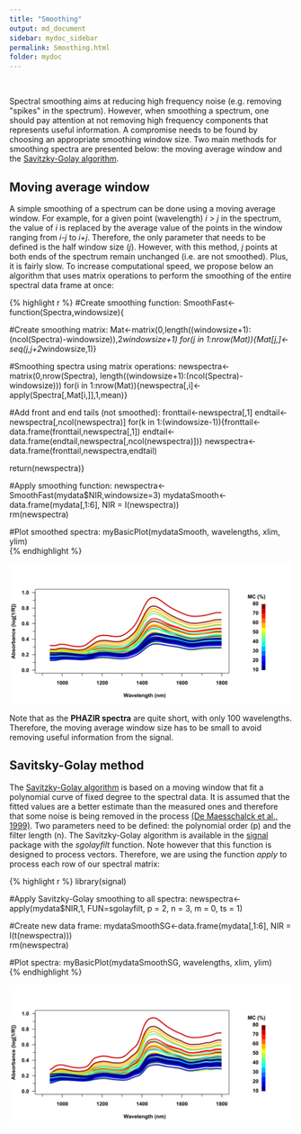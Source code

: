 ```yaml
---
title: "Smoothing"
output: md_document
sidebar: mydoc_sidebar
permalink: Smoothing.html
folder: mydoc
---
```




<br>

Spectral smoothing aims at reducing high frequency noise (e.g. removing "spikes" in the spectrum). However, when smoothing a spectrum, one should pay attention at not removing high frequency components that represents useful information. A compromise needs to be found by choosing an appropriate smoothing window size. Two main methods for smoothing spectra are presented below: the moving average window and the [Savitzky-Golay algorithm](http://adsabs.harvard.edu/abs/1964AnaCh..36.1627S).   


Moving average window
---------------------

A simple smoothing of a spectrum can be done using a moving average window. For example, for a given point (wavelength) *i > j* in the spectrum, the value of *i* is replaced by the average value of the points in the window ranging from *i-j* to *i+j*. Therefore, the only parameter that needs to be defined is the half window size (*j*). However, with this method, *j* points at both ends of the spectrum remain unchanged (i.e. are not smoothed). Plus, it is fairly slow. To increase computational speed, we propose below an algorithm that uses matrix operations to perform the smoothing of the entire spectral data frame at once:    


{% highlight r %}
#Create smoothing function:
SmoothFast<-function(Spectra,windowsize){                         
  
  #Create smoothing matrix: 
  Mat<-matrix(0,length((windowsize+1):(ncol(Spectra)-windowsize)),2*windowsize+1)
  for(j in 1:nrow(Mat)){Mat[j,]<-seq(j,j+2*windowsize,1)}
  
  #Smoothing spectra using matrix operations:
  newspectra<-matrix(0,nrow(Spectra),
                     length((windowsize+1):(ncol(Spectra)-windowsize)))
  for(i in 1:nrow(Mat)){newspectra[,i]<-apply(Spectra[,Mat[i,]],1,mean)}
  
  #Add front and end tails (not smoothed):
  fronttail<-newspectra[,1]
  endtail<-newspectra[,ncol(newspectra)]
  for(k in 1:(windowsize-1)){fronttail<-data.frame(fronttail,newspectra[,1])
                              endtail<-data.frame(endtail,newspectra[,ncol(newspectra)])}
  newspectra<-data.frame(fronttail,newspectra,endtail)
  
  return(newspectra)}

#Apply smoothing function:
newspectra<-SmoothFast(mydata$NIR,windowsize=3)
mydataSmooth<-data.frame(mydata[,1:6], NIR = I(newspectra))          
rm(newspectra)

#Plot smoothed spectra:
myBasicPlot(mydataSmooth, wavelengths, xlim, ylim)          
{% endhighlight %}

<img src="images/Smooth-1.svg" title="plot of chunk Smooth" alt="plot of chunk Smooth" style="display: block; margin: auto;" />

Note that as the **PHAZIR spectra** are quite short, with only 100 wavelengths. Therefore, the moving average window size has to be small to avoid removing useful information from the signal.



Savitsky-Golay method
---------------------

The [Savitzky-Golay algorithm](http://adsabs.harvard.edu/abs/1964AnaCh..36.1627S) is based on a moving window that fit a polynomial curve of fixed degree to the spectral data. It is assumed that the fitted values are a better estimate than the measured ones and therefore that some noise is being removed in the process [(De Maesschalck et al., 1999)](http://citeseerx.ist.psu.edu/viewdoc/summary?doi=10.1.1.571.732). Two parameters need to be defined: the polynomial order (p) and the filter length (n). The Savitzky-Golay algorithm is available in the [signal](https://cran.r-project.org/web/packages/signal/index.html) package with the *sgolayfilt* function. Note however that this function is designed to process vectors. Therefore, we are using the function *apply* to process each row of our spectral matrix:


{% highlight r %}
library(signal)

#Apply Savitzky-Golay smoothing to all spectra:
newspectra<-apply(mydata$NIR,1, FUN=sgolayfilt, p = 2, n = 3, m = 0, ts = 1)

#Create new data frame:
mydataSmoothSG<-data.frame(mydata[,1:6], NIR = I(t(newspectra)))  
rm(newspectra)

#Plot spectra:
myBasicPlot(mydataSmoothSG, wavelengths, xlim, ylim)   
{% endhighlight %}

<img src="images/SmoothSG-1.svg" title="plot of chunk SmoothSG" alt="plot of chunk SmoothSG" style="display: block; margin: auto;" />
